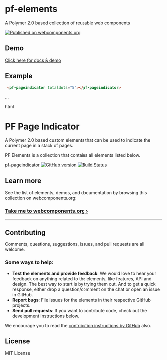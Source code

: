 # pf-elements
A Polymer 2.0 based collection of reusable web components 

[![Published on webcomponents.org](https://img.shields.io/badge/webcomponents.org-published-blue.svg)](https://www.webcomponents.org/element/owner/my-element)

## Demo
[Click here for docs & demo](https://github.com/PFElements/pf-pageindicator/blob/master/demo/index.html)

## Example
```html
 <pf-pageindicator totaldots="5"></pf-pageindicator>
```
<base href="https://user-content-dot-custom-elements.appspot.com/PFElements/pf-pageindicator/94e0321e4ade80e3357d167923dc2db20721c957/pf-pageindicator/">
<!-- START-HIDDEN-SECTION: Add imports and styling here. -->
<script src="../webcomponentsjs/webcomponents-lite.js"></script>
<link rel="import" href="pf-pageindicator.html">
<!-- END-HIDDEN-SECTION: Add the visible part of the demo below. -->
<pf-pageindicator>...</pf-pageindicator>

<!---

<custom-element-demo>
  <template>
    <script src="../webcomponentsjs/webcomponents-lite.js"></script>
    <link rel="import" href="pf-pageindicator.html">
    <next-code-block></next-code-block>
  </template>
</custom-element-demo>

-->
html
<pf-pageindicator></pf-pageindicator>

# PF Page Indicator

A Polymer 2.0 based custom elements that can be used to indicate the current page in a stack of pages. 

PF Elements is a collection that contains all elements listed below.



[pf-pageindicator](https://github.com/PFElements/pf-pageindicator) [![GitHub version](https://badge.fury.io/gh/PFElements%2Fpf-pageindicator.svg)](https://badge.fury.io/gh/PFElements%2Fpf-pageindicator)  [![Build Status](https://travis-ci.org/PFElements/pf-pageindicator.svg?branch=master)](https://travis-ci.org/PFElements/pf-pageindicator) 


## Learn more

See the list of elements, demos, and documentation by browsing this collection on webcomponents.org:

### [Take me to webcomponents.org ›](https://www.webcomponents.org/element/PFElements/pf-pageindicator)

---

## Contributing

Comments, questions, suggestions, issues, and pull requests are all welcome.


### Some ways to help:

- **Test the elements and provide feedback**: We would love to hear your feedback on anything related to the elements, like features, API and design. The best way to start is by trying them out. And to get a quick response, either drop a question/comment on the chat or open an issue in GitHub.
- **Report bugs**: File issues for the elements in their respective GitHub projects.
- **Send pull requests**: If you want to contribute code, check out the development instructions below.

We encourage you to read the [contribution instructions by GitHub](https://guides.github.com/activities/contributing-to-open-source/#contributing) also.

## License

MIT License